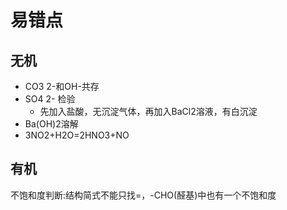 # 易错点
## 无机
- CO3 2-和OH-共存
- SO4 2- 检验
  - 先加入盐酸，无沉淀气体，再加入BaCl2溶液，有白沉淀
- Ba(OH)2溶解
- 3NO2+H2O=2HNO3+NO
## 有机
不饱和度判断:结构简式不能只找=，-CHO(醛基)中也有一个不饱和度


